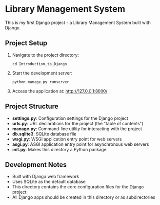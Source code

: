 # Library Management System

This is my first Django project - a Library Management System built with Django.

## Project Setup

1. Navigate to the project directory:
   ```
   cd Introduction_to_Django
   ```

2. Start the development server:
   ```
   python manage.py runserver
   ```

3. Access the application at: http://127.0.0.1:8000/

## Project Structure

- **settings.py**: Configuration settings for the Django project
- **urls.py**: URL declarations for the project (the "table of contents")
- **manage.py**: Command-line utility for interacting with the project
- **db.sqlite3**: SQLite database file
- **wsgi.py**: WSGI application entry point for web servers
- **asgi.py**: ASGI application entry point for asynchronous web servers
- **__init__.py**: Makes this directory a Python package

## Development Notes

- Built with Django web framework
- Uses SQLite as the default database
- This directory contains the core configuration files for the Django project
- All Django apps should be created in this directory or as subdirectories